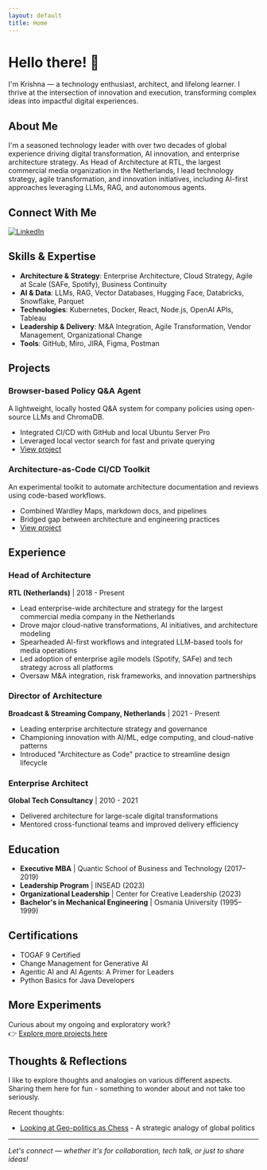 ```yaml
---
layout: default
title: Home
---
```


# Hello there! 👋

I'm Krishna — a technology enthusiast, architect, and lifelong learner. I thrive at the intersection of innovation and execution, transforming complex ideas into impactful digital experiences.

## About Me

I'm a seasoned technology leader with over two decades of global experience driving digital transformation, AI innovation, and enterprise architecture strategy. As Head of Architecture at RTL, the largest commercial media organization in the Netherlands, I lead technology strategy, agile transformation, and innovation initiatives, including AI-first approaches leveraging LLMs, RAG, and autonomous agents.

## Connect With Me

[![LinkedIn](https://img.shields.io/badge/LinkedIn-0077B5?style=for-the-badge&logo=linkedin&logoColor=white)](https://www.linkedin.com/in/krishnapothula/)

## Skills & Expertise

- **Architecture & Strategy**: Enterprise Architecture, Cloud Strategy, Agile at Scale (SAFe, Spotify), Business Continuity
- **AI & Data**: LLMs, RAG, Vector Databases, Hugging Face, Databricks, Snowflake, Parquet
- **Technologies**: Kubernetes, Docker, React, Node.js, OpenAI APIs, Tableau
- **Leadership & Delivery**: M&A Integration, Agile Transformation, Vendor Management, Organizational Change
- **Tools**: GitHub, Miro, JIRA, Figma, Postman

## Projects

### Browser-based Policy Q&A Agent

A lightweight, locally hosted Q&A system for company policies using open-source LLMs and ChromaDB.

- Integrated CI/CD with GitHub and local Ubuntu Server Pro
- Leveraged local vector search for fast and private querying
- [View project](#)

### Architecture-as-Code CI/CD Toolkit

An experimental toolkit to automate architecture documentation and reviews using code-based workflows.

- Combined Wardley Maps, markdown docs, and pipelines
- Bridged gap between architecture and engineering practices
- [View project](#)

## Experience

### Head of Architecture

**RTL (Netherlands)** | 2018 - Present

- Lead enterprise-wide architecture and strategy for the largest commercial media company in the Netherlands
- Drove major cloud-native transformations, AI initiatives, and architecture modeling
- Spearheaded AI-first workflows and integrated LLM-based tools for media operations
- Led adoption of enterprise agile models (Spotify, SAFe) and tech strategy across all platforms
- Oversaw M&A integration, risk frameworks, and innovation partnerships

### Director of Architecture

**Broadcast & Streaming Company, Netherlands** | 2021 - Present

- Leading enterprise architecture strategy and governance
- Championing innovation with AI/ML, edge computing, and cloud-native patterns
- Introduced "Architecture as Code" practice to streamline design lifecycle

### Enterprise Architect

**Global Tech Consultancy** | 2010 - 2021

- Delivered architecture for large-scale digital transformations
- Mentored cross-functional teams and improved delivery efficiency

## Education

- **Executive MBA** | Quantic School of Business and Technology (2017–2019)
- **Leadership Program** | INSEAD (2023)
- **Organizational Leadership** | Center for Creative Leadership (2023)
- **Bachelor's in Mechanical Engineering** | Osmania University (1995–1999)

## Certifications

- TOGAF 9 Certified
- Change Management for Generative AI
- Agentic AI and AI Agents: A Primer for Leaders
- Python Basics for Java Developers

## More Experiments

Curious about my ongoing and exploratory work?  
👉 [Explore more projects here](projects.md)

## Thoughts & Reflections

I like to explore thoughts and analogies on various different aspects. Sharing them here for fun - something to wonder about and not take too seriously.

Recent thoughts:

- [Looking at Geo-politics as Chess](thoughts/geo-politics-as-chess.md) - A strategic analogy of global politics

---

_Let's connect — whether it's for collaboration, tech talk, or just to share ideas!_
